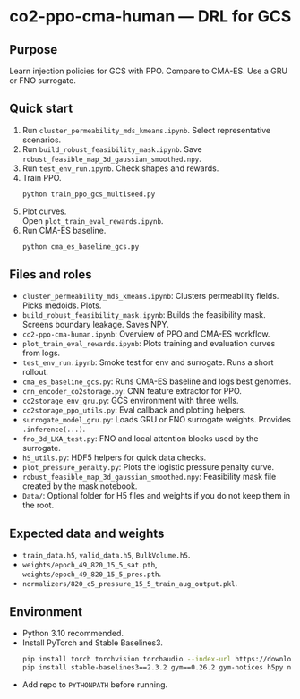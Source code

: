 # co2-ppo-cma-human — DRL for GCS

## Purpose
Learn injection policies for GCS with PPO. Compare to CMA-ES. Use a GRU or FNO surrogate.

## Quick start
1) Run `cluster_permeability_mds_kmeans.ipynb`. Select representative scenarios.  
2) Run `build_robust_feasibility_mask.ipynb`. Save `robust_feasible_map_3d_gaussian_smoothed.npy`.  
3) Run `test_env_run.ipynb`. Check shapes and rewards.  
4) Train PPO.  
   ```bash
   python train_ppo_gcs_multiseed.py
   ```
5) Plot curves.  
   Open `plot_train_eval_rewards.ipynb`.  
6) Run CMA-ES baseline.  
   ```bash
   python cma_es_baseline_gcs.py
   ```

## Files and roles
- `cluster_permeability_mds_kmeans.ipynb`: Clusters permeability fields. Picks medoids. Plots.  
- `build_robust_feasibility_mask.ipynb`: Builds the feasibility mask. Screens boundary leakage. Saves NPY.  
- `co2-ppo-cma-human.ipynb`: Overview of PPO and CMA-ES workflow.  
- `plot_train_eval_rewards.ipynb`: Plots training and evaluation curves from logs.  
- `test_env_run.ipynb`: Smoke test for env and surrogate. Runs a short rollout.  
- `cma_es_baseline_gcs.py`: Runs CMA-ES baseline and logs best genomes.  
- `cnn_encoder_co2storage.py`: CNN feature extractor for PPO.  
- `co2storage_env_gru.py`: GCS environment with three wells. 
- `co2storage_ppo_utils.py`: Eval callback and plotting helpers. 
- `surrogate_model_gru.py`: Loads GRU or FNO surrogate weights. Provides `.inference(...)`.  
- `fno_3d_LKA_test.py`: FNO and local attention blocks used by the surrogate.  
- `h5_utils.py`: HDF5 helpers for quick data checks.  
- `plot_pressure_penalty.py`: Plots the logistic pressure penalty curve.  
- `robust_feasible_map_3d_gaussian_smoothed.npy`: Feasibility mask file created by the mask notebook.  
- `Data/`: Optional folder for H5 files and weights if you do not keep them in the root.  

## Expected data and weights
- `train_data.h5`, `valid_data.h5`, `BulkVolume.h5`.  
- `weights/epoch_49_820_15_5_sat.pth`, `weights/epoch_49_820_15_5_pres.pth`.  
- `normalizers/820_c5_pressure_15_5_train_aug_output.pkl`.  

## Environment
- Python 3.10 recommended.  
- Install PyTorch and Stable Baselines3.  
  ```bash
  pip install torch torchvision torchaudio --index-url https://download.pytorch.org/whl/cu121
  pip install stable-baselines3==2.3.2 gym==0.26.2 gym-notices h5py numpy pandas matplotlib cma tqdm
  ```
- Add repo to `PYTHONPATH` before running.  

